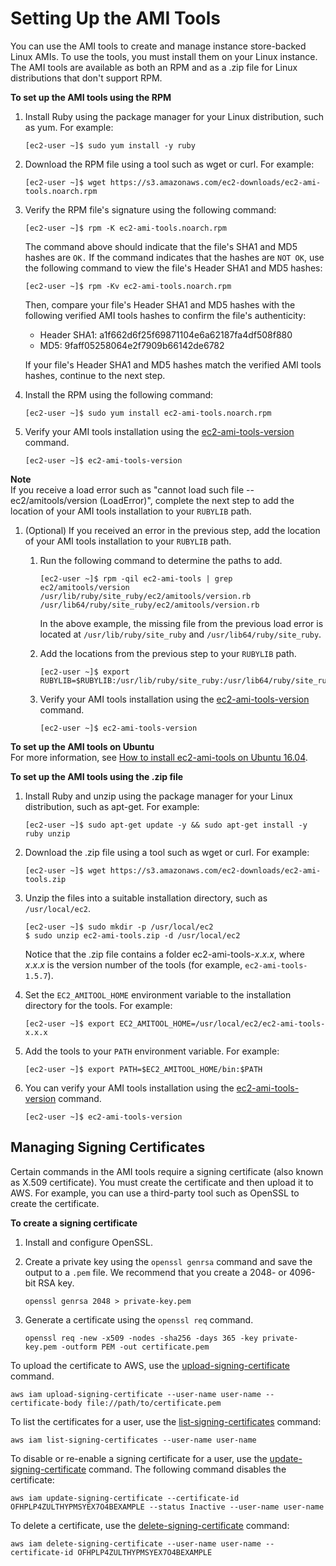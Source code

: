 # Setting Up the AMI Tools<a name="set-up-ami-tools"></a>

You can use the AMI tools to create and manage instance store\-backed Linux AMIs\. To use the tools, you must install them on your Linux instance\. The AMI tools are available as both an RPM and as a \.zip file for Linux distributions that don't support RPM\.

**To set up the AMI tools using the RPM**

1. Install Ruby using the package manager for your Linux distribution, such as yum\. For example:

   ```
   [ec2-user ~]$ sudo yum install -y ruby
   ```

1. Download the RPM file using a tool such as wget or curl\. For example:

   ```
   [ec2-user ~]$ wget https://s3.amazonaws.com/ec2-downloads/ec2-ami-tools.noarch.rpm
   ```

1. Verify the RPM file's signature using the following command:

   ```
   [ec2-user ~]$ rpm -K ec2-ami-tools.noarch.rpm
   ```

   The command above should indicate that the file's SHA1 and MD5 hashes are `OK.` If the command indicates that the hashes are `NOT OK`, use the following command to view the file's Header SHA1 and MD5 hashes:

   ```
   [ec2-user ~]$ rpm -Kv ec2-ami-tools.noarch.rpm
   ```

   Then, compare your file's Header SHA1 and MD5 hashes with the following verified AMI tools hashes to confirm the file's authenticity:
   + Header SHA1: a1f662d6f25f69871104e6a62187fa4df508f880
   + MD5: 9faff05258064e2f7909b66142de6782

   If your file's Header SHA1 and MD5 hashes match the verified AMI tools hashes, continue to the next step\.

1. Install the RPM using the following command:

   ```
   [ec2-user ~]$ sudo yum install ec2-ami-tools.noarch.rpm
   ```

1. Verify your AMI tools installation using the [ec2\-ami\-tools\-version](ami-tools-commands.md#ami-tools-version) command\.

   ```
   [ec2-user ~]$ ec2-ami-tools-version
   ```
**Note**  
If you receive a load error such as "cannot load such file \-\- ec2/amitools/version \(LoadError\)", complete the next step to add the location of your AMI tools installation to your `RUBYLIB` path\.

1. \(Optional\) If you received an error in the previous step, add the location of your AMI tools installation to your `RUBYLIB` path\.

   1. Run the following command to determine the paths to add\.

      ```
      [ec2-user ~]$ rpm -qil ec2-ami-tools | grep ec2/amitools/version
      /usr/lib/ruby/site_ruby/ec2/amitools/version.rb
      /usr/lib64/ruby/site_ruby/ec2/amitools/version.rb
      ```

      In the above example, the missing file from the previous load error is located at `/usr/lib/ruby/site_ruby` and `/usr/lib64/ruby/site_ruby`\.

   1. Add the locations from the previous step to your `RUBYLIB` path\.

      ```
      [ec2-user ~]$ export RUBYLIB=$RUBYLIB:/usr/lib/ruby/site_ruby:/usr/lib64/ruby/site_ruby
      ```

   1. Verify your AMI tools installation using the [ec2\-ami\-tools\-version](ami-tools-commands.md#ami-tools-version) command\.

      ```
      [ec2-user ~]$ ec2-ami-tools-version
      ```

**To set up the AMI tools on Ubuntu**  
For more information, see [How to install ec2\-ami\-tools on Ubuntu 16\.04](https://www.howtoinstall.co/en/ubuntu/xenial/ec2-ami-tools)\.

**To set up the AMI tools using the \.zip file**

1. Install Ruby and unzip using the package manager for your Linux distribution, such as apt\-get\. For example:

   ```
   [ec2-user ~]$ sudo apt-get update -y && sudo apt-get install -y ruby unzip
   ```

1. Download the \.zip file using a tool such as wget or curl\. For example:

   ```
   [ec2-user ~]$ wget https://s3.amazonaws.com/ec2-downloads/ec2-ami-tools.zip
   ```

1. Unzip the files into a suitable installation directory, such as `/usr/local/ec2`\.

   ```
   [ec2-user ~]$ sudo mkdir -p /usr/local/ec2
   $ sudo unzip ec2-ami-tools.zip -d /usr/local/ec2
   ```

   Notice that the \.zip file contains a folder ec2\-ami\-tools\-*x*\.*x*\.*x*, where *x*\.*x*\.*x* is the version number of the tools \(for example, `ec2-ami-tools-1.5.7`\)\.

1. Set the `EC2_AMITOOL_HOME` environment variable to the installation directory for the tools\. For example:

   ```
   [ec2-user ~]$ export EC2_AMITOOL_HOME=/usr/local/ec2/ec2-ami-tools-x.x.x
   ```

1. Add the tools to your `PATH` environment variable\. For example:

   ```
   [ec2-user ~]$ export PATH=$EC2_AMITOOL_HOME/bin:$PATH
   ```

1. You can verify your AMI tools installation using the [ec2\-ami\-tools\-version](ami-tools-commands.md#ami-tools-version) command\.

   ```
   [ec2-user ~]$ ec2-ami-tools-version
   ```

## Managing Signing Certificates<a name="ami-tools-managing-certs"></a>

Certain commands in the AMI tools require a signing certificate \(also known as X\.509 certificate\)\. You must create the certificate and then upload it to AWS\. For example, you can use a third\-party tool such as OpenSSL to create the certificate\.

**To create a signing certificate**

1. Install and configure OpenSSL\.

1. Create a private key using the `openssl genrsa` command and save the output to a `.pem` file\. We recommend that you create a 2048\- or 4096\-bit RSA key\.

   ```
   openssl genrsa 2048 > private-key.pem
   ```

1. Generate a certificate using the `openssl req` command\.

   ```
   openssl req -new -x509 -nodes -sha256 -days 365 -key private-key.pem -outform PEM -out certificate.pem
   ```

To upload the certificate to AWS, use the [upload\-signing\-certificate](http://docs.aws.amazon.com/cli/latest/reference/iam/upload-signing-certificate.html) command\.

```
aws iam upload-signing-certificate --user-name user-name --certificate-body file://path/to/certificate.pem
```

To list the certificates for a user, use the [list\-signing\-certificates](http://docs.aws.amazon.com/cli/latest/reference/iam/list-signing-certificates.html) command:

```
aws iam list-signing-certificates --user-name user-name
```

To disable or re\-enable a signing certificate for a user, use the [update\-signing\-certificate](http://docs.aws.amazon.com/cli/latest/reference/iam/update-signing-certificate.html) command\. The following command disables the certificate:

```
aws iam update-signing-certificate --certificate-id OFHPLP4ZULTHYPMSYEX7O4BEXAMPLE --status Inactive --user-name user-name
```

To delete a certificate, use the [delete\-signing\-certificate](http://docs.aws.amazon.com/cli/latest/reference/iam/delete-signing-certificate.html) command:

```
aws iam delete-signing-certificate --user-name user-name --certificate-id OFHPLP4ZULTHYPMSYEX7O4BEXAMPLE
```